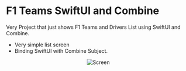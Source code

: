 # F1 Teams SwiftUI and Combine
Very Project that just shows F1 Teams and Drivers List using SwiftUI and Combine.

* Very simple list screen 
* Binding SwiftUI with Combine Subject.

<p align="center">
  <img src="https://github.com/LucianoPAlmeida/f1-teams-swiftUI/master/screen.png" title="Screen">
</p>
